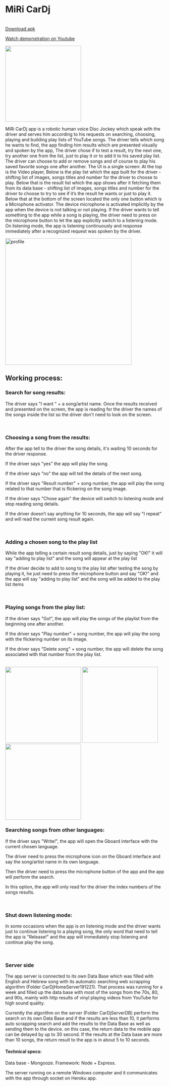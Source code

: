 <h1>MiRi CarDj</h1> 
<br>
<a href="https://drive.google.com/file/d/1MuPCqjUbCXnj9bDb32j_yFUq26Nc6VVv/view?usp=sharing">Download apk</a>
<a href="https://www.youtube.com/watch?v=AuF2vx0ksyg">
	<p>Watch demonstration on Youtube</p>
	<img width="240"src="https://user-images.githubusercontent.com/3162057/159336234-23655ae4-9e78-44ee-81c3-0be317b6a24c.png"></a>
<br>
<p>
MiRi CarDj app is a robotic human voice Disc Jockey which speak with the driver and serves him 
according to his requests on searching, choosing, playing and building play lists of YouTube songs.
The driver tells which song he wants to find, the app finding him results which are presented visually and spoken by the app,
The driver chose if to test a result, try the next one, try another one from the list, just to play it or to add it to his saved play list.
The driver can choose to add or remove songs and of course to play his saved favorite songs one after another.
The UI is a single screen:
At the top is the Video player,
Below is the play list which the app built for the driver - shifting list of images, songs titles and number for the driver to choose to play.
Below that is the result list which the app shows after it fetching them from its data base - shifting list of images, songs titles and number 
for the driver to choose to try to see if it’s the result he wants or just to play it.
Below that at the bottom of the screen located the only one button which is a Microphone activator.
The device microphone is activated implicitly by the app when the device is not talking or not playing.
If the driver wants to tell something to the app while a song is playing, the driver need to press on the microphone button to let the app
explicitly switch to a listening mode. On listening mode, the app is listening continuously and response immediately after a recognized request 
was spoken by the driver.
</p>

<img width="400" alt="profile" src="https://user-images.githubusercontent.com/3162057/159328249-6ec3c590-7184-45b0-9702-ba9d1b7f6e17.png">

<h2>Working process:</h2>
  
  <h3>Search for song results: </h3>
	<p>
    The driver says "I want " + a song/artist name. Once the results received and presented on the screen, 
		the app is reading for the driver the names of the
    songs inside the list so the driver don't need to look on the screen.
  </p><br>
	
  <h3>Choosing a song from the results:</h3>
	<p>
    After the app tell to the driver the song details, it's waiting 10 seconds for the driver response.</p>
    <p>If the driver says "yes" the app will play the song.</p>
    <p>If the driver says "no" the app will tell the details of the next song.</p>
    <p>If the driver says "Result number" + song number, the app will play the song related to that number that is flickering on the song image.</p>
    <p>If the driver says "Chose again" the device will switch to listening mode and stop reading song details.</p>
    <p>If the driver doesn’t say anything for 10 seconds, the app will say "I repeat" and will read the current song result again.</p>
  </p><br>
  
  <h3>Adding a chosen song to the play list</h3>
  <p>While the app telling a certain result song details, just by saying "OK!" it will say "adding to play list" and the song will appear at
	the play list</p>
  <p>If the driver decide to add to song to the play list after testing the song by playing it, he just need to press the microphone button
	and say "OK!" and the app will say "adding to play list" and the song will be added to the play list items</p><br>
  <h3>Playing songs from the play list:</h3>
	<p>
    <p>If the driver says "Go!", the app will play the songs of the playlist from the beginning one after another.</p>
    <p>If the driver says "Play number" + song number, the app will play the song with the flickering number on its image.</p>
    <p>If the driver says "Delete song" + song number, the app will delete the song associated with that number from the play list.</p>
    </p><br>
		<div>
		<img width="240" src="https://user-images.githubusercontent.com/3162057/159329347-ee2a6e8d-d090-44be-b6d8-f9029408dcb4.jpg">
	  <img width="240" src="https://user-images.githubusercontent.com/3162057/159330751-115cd493-8466-4c43-8f64-a6acd79842cf.jpg">
	  <img width="240" src="https://user-images.githubusercontent.com/3162057/159331225-bde5d057-c374-460b-a5e0-e3b04a5b0d2b.jpg">
	</div>
 <h3>Searching songs from other languages:</h3>
 <p>
         <p> If the driver says "Write!", the app will open the Gboard interface with the current chosen language.</p>
     <p>The driver need to press the microphone icon on the Gboard interface and say the song/artist name in its own language.</p>
     <p>Then the driver need to press the microphone button of the app and the app will perform the search.</p>
     <p>In this option, the app will only read for the driver the index numbers of the songs results.</p>
    </p><br>
  <h3>Shut down listening mode:</h3>
	<p>
    In some occasions when the app is on listening mode and the driver wants just to continue listening to a playing song, the only
    word that need to tell the app is "Release!" and the app will immediately stop listening and continue play the song.
    </p><br>
	<p>	
  <h3>Server side</h3>   
	<p>
    The app server is connected to its own Data Base which was filled with English and Hebrew song with its automatic searching web scrapping
    algorithm (Folder CarDjHomeServer191221). That process was running for a week and filled up the data base with most of the songs from the 70s, 80, and 90s, mainly with
    http results of vinyl playing videos from YouTube for high sound quality.
</p>
<p>Currently the algorithm on the server (Folder CarDjServerDB) perform the search on its own Data Base and if the results are less than 10, it performs auto scrapping search and add the results to the Data Base as well as sending them to the device. on this case, the return data to the mobile app can be delayed by up to 30 second. If the results at the Data base are more than 10 songs, the return result to the app is in about 5 to 10 seconds.
</p>
<h4>Technical specs:</h4>
	<p>Data base - Mongooze. Framework: Node + Express.</p>
<p>The server running on a remote Windows computer and it communicates with the app through socket on Heroku app.</p>
